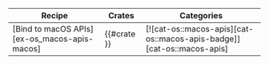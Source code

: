 | Recipe | Crates | Categories |
|--------|--------|------------|
| [Bind to macOS APIs][ex-os_macos-apis-macos] | {{#crate }} | [![cat-os::macos-apis][cat-os::macos-apis-badge]][cat-os::macos-apis] |

<div class="hidden">
</div>
